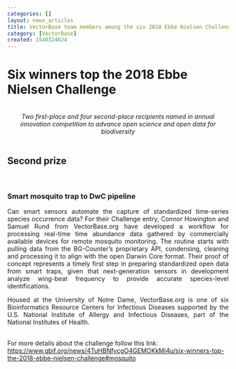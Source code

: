 ```yaml
---
categories: []
layout: news_articles
title: VectorBase team members among the six 2018 Ebbe Nielsen Challenge winners
category: [VectorBase]
created: 1540324624
---
```

<h1>Six winners top the 2018 Ebbe Nielsen Challenge</h1>
</br>
<center><i>Two first-place and four second-place recipients named in annual innovation competition to advance open science and open data for biodiversity</i></center>
</br>
<h2>Second prize</h2>
</br>
<h3>Smart mosquito trap to DwC pipeline</h3>
<p align="justify">Can smart sensors automate the capture of standardized time-series species occurrence data? For their Challenge entry, Connor Howington and Samuel Rund from VectorBase.org have developed a workflow for processing real-time time abundance data gathered by commercially available devices for remote mosquito monitoring. The routine starts with pulling data from the BG-Counter’s proprietary API, condensing, cleaning and processing it to align with the open Darwin Core format. Their proof of concept represents a timely first step in preparing standardized open data from smart traps, given that next-generation sensors in development analyze wing-beat frequency to provide accurate species-level identifications.

<p align="justify">Housed at the University of Notre Dame, VectorBase.org is one of six Bioinformatics Resource Centers for Infectious Diseases supported by the U.S. National Institute of Allergy and Infectious Diseases, part of the National Institutes of Health.</p>
</br>
For more details about the challenge follow this link: 
<a href="https://www.gbif.org/news/4TuHBNfycgO4GEMOKkMi4u/six-winners-top-the-2018-ebbe-nielsen-challenge#mosquito">https://www.gbif.org/news/4TuHBNfycgO4GEMOKkMi4u/six-winners-top-the-2018-ebbe-nielsen-challenge#mosquito</a>
